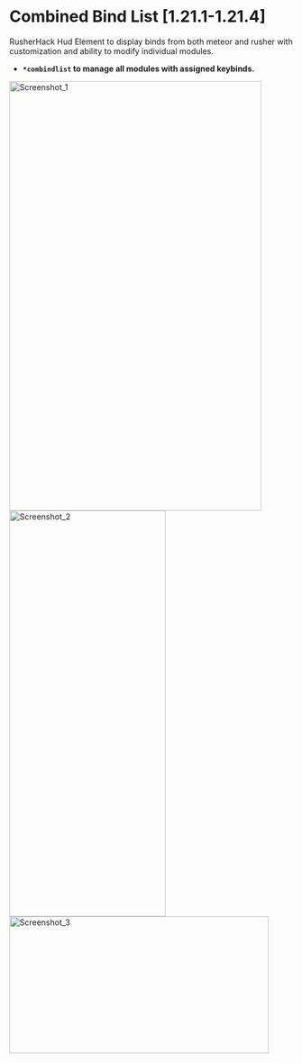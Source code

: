 # Combined Bind List [1.21.1-1.21.4]

RusherHack Hud Element to display binds from both meteor and rusher with customization and ability to modify individual modules.

- **```*combindlist``` to manage all modules with assigned keybinds.**

<img width="447" height="762" alt="Screenshot_1" src="https://github.com/user-attachments/assets/c2233f40-7fcf-4898-a2fc-70e2e1538ef9" />
<img width="277" height="720" alt="Screenshot_2" src="https://github.com/user-attachments/assets/2064e1b3-adb7-4ec4-ae22-26792214de93" />
<img width="460" height="243" alt="Screenshot_3" src="https://github.com/user-attachments/assets/e6c349b2-0eb9-4e68-bf46-df1d988248d6" />
